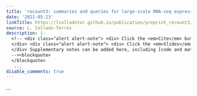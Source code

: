 ```yaml
---
title: 'recount3: summaries and queries for large-scale RNA-seq expression and splicing'
date: '2021-05-23'
linkTitle: https://lcolladotor.github.io/publication/preprint_recount3/
source: L. Collado-Torres
description: |-
  <!-- <div class="alert alert-note"> <div> Click the <em>Cite</em> button above to demo the feature to enable visitors to import publication metadata into their reference management software. </div>
  </div> <div class="alert alert-note"> <div> Click the <em>Slides</em> button above to demo Academic&rsquo;s Markdown slides feature. </div>
  </div> Supplementary notes can be added here, including [code and math](https://sourcethemes.com/academic/docs/writing-markdown-latex/).
  --><blockquote>
  </blockquote>
   ...
disable_comments: true
---
```

<!-- <div class="alert alert-note"> <div> Click the <em>Cite</em> button above to demo the feature to enable visitors to import publication metadata into their reference management software. </div>
</div> <div class="alert alert-note"> <div> Click the <em>Slides</em> button above to demo Academic&rsquo;s Markdown slides feature. </div>
</div> Supplementary notes can be added here, including [code and math](https://sourcethemes.com/academic/docs/writing-markdown-latex/).
--><blockquote>
</blockquote>
 ...